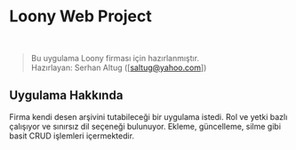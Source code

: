 # Loony Web Project
<br />

> Bu uygulama Loony firması için hazırlanmıştır. <br />
Hazırlayan: Serhan Altug ([saltug@yahoo.com]) <br />

## Uygulama Hakkında

Firma kendi desen arşivini tutabileceği bir uygulama istedi.
Rol ve yetki bazlı çalışıyor ve sınırsız dil seçeneği bulunuyor.
Ekleme, güncelleme, silme gibi basit CRUD işlemleri içermektedir.
